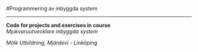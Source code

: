 #Programmering av inbyggda system

---

**Code for projects and exercises in course**   
*Mjukvaruutvecklare inbyggda system*  

*Mölk Utbildning, Mjärdevi - Linköping*  
